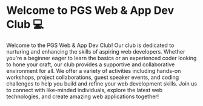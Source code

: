 # Welcome to PGS Web & App Dev Club 💻

Welcome to the PGS Web & App Dev Club! Our club is dedicated to nurturing and enhancing the skills of aspiring web developers. Whether you're a beginner eager to learn the basics or an experienced coder looking to hone your craft, our club provides a supportive and collaborative environment for all. We offer a variety of activities including hands-on workshops, project collaborations, guest speaker events, and coding challenges to help you build and refine your web development skills. Join us to connect with like-minded individuals, explore the latest web technologies, and create amazing web applications together!
